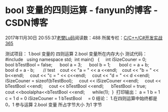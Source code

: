 # bool 变量的四则运算 - fanyun的博客 - CSDN博客
2017年11月30日 20:55:37[老樊Lu码](https://me.csdn.net/fanyun_01)阅读数：488
所属专栏：[C/C++/C#开发实战365](https://blog.csdn.net/column/details/c-plus-plus-01.html)
                
测试项目：
1.bool 变量的 四则运算
2.bool 变量所在内存大小
测试代码：
#include <iostream> 
using namespace std; 
int main() 
 { 
   int iSizeCouner = 0; 
    bool bTestBool = false; 
    bool a = 3; 
    bool b = 1; 
     bool c = a + b; 
    bool d = a - b; 
     // test  
 cout << "a = " << a <<endl; 
  cout << "b = " << b<<endl; 
   cout << "c = " << c<<endl; 
   cout << "d = " << d <<endl;   
iSizeCouner = sizeof(bTestBool); 
   cout << iSizeCouner <<endl; 
   cout << bTestBool <<endl; 
   cout << bTestBool <<endl; 
    bTestBool = true; 
    cout <<boolalpha<<bTestBool <<endl; 
    while(1); 
} 
打印输出：
a = 1
b = 1
c = 1
d = 0
iSizeCouner = 1
bTestBool     = 0
结论：
1.在四则运算中始终都是 0，1 参与运算
2.bool 变量 所占字节大小 为1 字节
            
